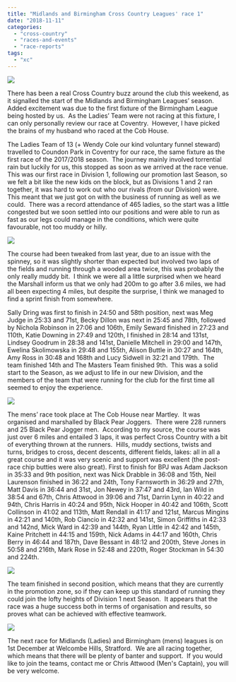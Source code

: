 ```yaml
---
title: "Midlands and Birmingham Cross Country Leagues' race 1"
date: "2018-11-11"
categories: 
  - "cross-country"
  - "races-and-events"
  - "race-reports"
tags: 
  - "xc"
---
```


![](https://bpj.org.uk/wp-content/uploads/2018/11/Coundon-Park-795x742.jpg)

 There has been a real Cross Country buzz around the club this weekend, as it signalled the start of the Midlands and Birmingham Leagues’ season.  Added excitement was due to the first fixture of the Birmingham League being hosted by us.  As the Ladies’ Team were not racing at this fixture, I can only personally review our race at Coventry.  However, I have picked the brains of my husband who raced at the Cob House.

The Ladies Team of 13 (+ Wendy Cole our kind voluntary funnel steward) travelled to Coundon Park in Coventry for our race, the same fixture as the first race of the 2017/2018 season.  The journey mainly involved torrential rain but luckily for us, this stopped as soon as we arrived at the race venue.  This was our first race in Division 1, following our promotion last Season, so we felt a bit like the new kids on the block, but as Divisions 1 and 2 ran together, it was hard to work out who our rivals (from our Division) were.  This meant that we just got on with the business of running as well as we could.  There was a record attendance of 465 ladies, so the start was a little congested but we soon settled into our positions and were able to run as fast as our legs could manage in the conditions, which were quite favourable, not too muddy or hilly.

![](https://bpj.org.uk/wp-content/uploads/2018/11/Coundon-Park-2-535x800.jpg)

The course had been tweaked from last year, due to an issue with the spinney, so it was slightly shorter than expected but involved two laps of the fields and running through a wooded area twice, this was probably the only really muddy bit.  I think we were all a little surprised when we heard the Marshall inform us that we only had 200m to go after 3.6 miles, we had all been expecting 4 miles, but despite the surprise, I think we managed to find a sprint finish from somewhere.

Sally Dring was first to finish in 24:50 and 58th position, next was Meg Judge in 25:33 and 71st, Becky Dillon was next in 25:45 and 78th, followed by Nichola Robinson in 27:06 and 106th, Emily Seward finished in 27:23 and 110th, Katie Downing in 27:49 and 120th, I finished in 28:14 and 131st, Lindsey Goodrum in 28:38 and 141st, Danielle Mitchell in 29:00 and 147th, Ewelina Skolimowska in 29:48 and 155th, Alison Buttle in 30:27 and 164th, Amy Ross in 30:48 and 168th and Lucy Sidwell in 32:21 and 179th.  The team finished 14th and The Masters Team finished 9th.  This was a solid start to the Season, as we adjust to life in our new Division, and the members of the team that were running for the club for the first time all seemed to enjoy the experience.

![](https://bpj.org.uk/wp-content/uploads/2018/11/cob-house-2-795x530.jpg)

The mens’ race took place at The Cob House near Martley.  It was organised and marshalled by Black Pear Joggers.  There were 228 runners and 25 Black Pear Jogger men.  According to my source, the course was just over 6 miles and entailed 3 laps, it was perfect Cross Country with a bit of everything thrown at the runners.  Hills, muddy sections, twists and turns, bridges to cross, decent descents, different fields, lakes: all in all a great course and it was very scenic and support was excellent (the post-race chip butties were also great). First to finish for BPJ was Adam Jackson in 35:33 and 9th position, next was Nick Drabble in 36:08 and 15th, Neil Laurenson finished in 36:22 and 24th, Tony Farnsworth in 36:29 and 27th, Matt Davis in 36:44 and 31st, Jon Newey in 37:47 and 43rd, Ian Wild in 38:54 and 67th, Chris Attwood in 39:06 and 71st, Darrin Lynn in 40:22 and 94th, Chris Harris in 40:24 and 95th, Nick Hooper in 40:42 and 106th, Scott Collinson in 41:02 and 113th, Matt Rendall in 41:17 and 121st, Marcus Mingins in 42:21 and 140th, Rob Ciancio in 42:32 and 141st, Simon Griffiths in 42:33 and 142nd, Mick Ward in 42:39 and 144th, Ryan Little in 42:42 and 145th, Kaine Pritchett in 44:15 and 159th, Nick Adams in 44:17 and 160th, Chris Berry in 46:44 and 187th, Dave Bessant in 48:12 and 200th, Steve Jones in 50:58 and 216th, Mark Rose in 52:48 and 220th, Roger Stockman in 54:30 and 224th.

![](https://bpj.org.uk/wp-content/uploads/2018/11/cob-house-adam-535x800.jpg)

The team finished in second position, which means that they are currently in the promotion zone, so if they can keep up this standard of running they could join the lofty heights of Division 1 next Season.  It appears that the race was a huge success both in terms of organisation and results, so proves what can be achieved with effective teamwork.

![](https://bpj.org.uk/wp-content/uploads/2018/11/cob-house-team-795x530.jpg)

The next race for Midlands (Ladies) and Birmingham (mens) leagues is on 1st December at Welcombe Hills, Stratford.  We are all racing together, which means that there will be plenty of banter and support.  If you would like to join the teams, contact me or Chris Attwood (Men's Captain), you will be very welcome.
